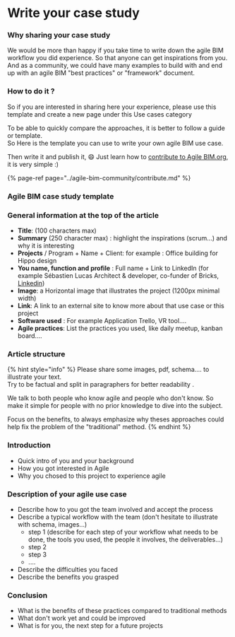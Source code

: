 # Write your case study

### Why sharing your case study

  
We would be more than happy if you take time to write down the agile BIM workflow you did experience. So that anyone can get inspirations from you. And as a community, we could have many examples to build with and end up with an agile BIM "best practices" or "framework" document. 

### How to do it ? 

So if you are interested in sharing here your experience, please use this template and create a new page under this Use cases category  
  
To be able to quickly compare the approaches, it is better to follow a guide or template.   
So Here is the template you can use to write your own agile BIM use case. 

Then write it and publish it, 😄 Just learn how to [contribute to Agile BIM.org](../agile-bim-community/contribute.md), it is very simple :\)

{% page-ref page="../agile-bim-community/contribute.md" %}

### Agile BIM case study template

### General information at the top of the article

* **Title**: \(100 characters max\)
* **Summary** \(250 character max\) : highlight the inspirations \(scrum...\) and why it is interesting
* **Projects** / Program + Name + Client: for example : Office building for Hippo design  
* **You name, function and profile** : Full name + Link to LinkedIn \(for example Sébastien Lucas Architect & developer, co-funder of Bricks, [Linkedin](https://www.linkedin.com/in/archiref/)\)
* **Image**: a Horizontal image that illustrates the project \(1200px minimal width\)
* **Link**: A link to an external site to know more about that use case or this project
* **Software used** : For example Application Trello, VR tool....
* **Agile practices**: List the practices you used, like daily meetup, kanban board....

### Article structure  

{% hint style="info" %}
Please share some images, pdf, schema.... to illustrate your text.   
Try to be factual and split in paragraphers for better readability .

We talk to both people who know agile and people who don't know. So make it simple for people with no prior knowledge to dive into the subject.  
  
Focus on the benefits, to always emphasize why theses approaches could help fix the problem of the "traditional" method.
{% endhint %}

### Introduction

* Quick intro of you and your background
* How you got interested in Agile
* Why you chosed to this project to experience agile 

### Description of your agile use case 

* Describe how to you got the team involved and accept the process
* Describe a typical workflow with the team  \(don't hesitate to illustrate with schema, images...\)
  * step 1 \(describe for each step of your workflow what needs to be done, the tools you used, the people it involves, the deliverables...\)
  * step 2
  * step 3
  * ....
* Describe the difficulties you faced 
* Describe the benefits you grasped 

### Conclusion

* What is the benefits of these practices compared to traditional methods
* What don't work yet and could be improved
* What is for you, the next step for a future projects

####  

